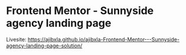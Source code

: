 # Frontend Mentor - Sunnyside agency landing page

Livesite: https://ajibxla.github.io/ajibxla-Frontend-Mentor---Sunnyside-agency-landing-page-solution/
